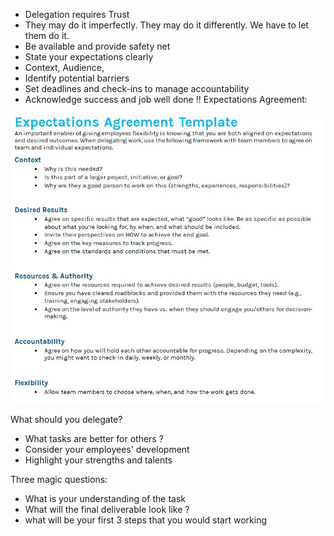 
- Delegation requires Trust 
- They may do it imperfectly. They may do it differently. We have to let them do it. 
- Be available and provide safety net 
- State your expectations clearly 
- Context, Audience, 
- Identify potential barriers 
- Set deadlines and check-ins to manage accountability 
- Acknowledge success and job well done !! 
Expectations Agreement: 

![Alt text](image.png)

What should you delegate? 
- What tasks are better for others ? 
- Consider your employees' development 
- Highlight your strengths and talents 

Three magic questions: 
- What is your understanding of the task 
- What will the final deliverable look like ? 
- what will be your first 3 steps that you would start working 

